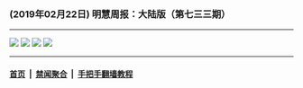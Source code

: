 ### (2019年02月22日) 明慧周报：大陆版（第七三三期） 

---

<img src="http://qikan.minghui.org/mhqkpage/qikanimage/2019/02/22/mhzb_733_pdf-online1.png"/> 

<img src="http://qikan.minghui.org/mhqkpage/qikanimage/2019/02/22/mhzb_733_pdf-online2.png"/> 

<img src="http://qikan.minghui.org/mhqkpage/qikanimage/2019/02/22/mhzb_733_pdf-online3.png"/> 

<img src="http://qikan.minghui.org/mhqkpage/qikanimage/2019/02/22/mhzb_733_pdf-online4.png"/> 



---

#### [首页](../../../..) &nbsp;|&nbsp; [禁闻聚合](https://github.com/gfw-breaker/banned-news) &nbsp;|&nbsp; [手把手翻墙教程](https://github.com/gfw-breaker/guides) 